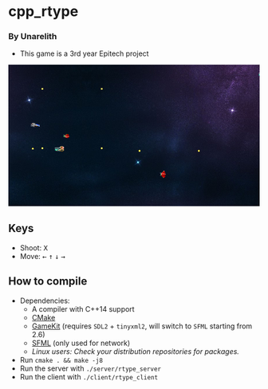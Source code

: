 # cpp_rtype

### By Unarelith

- This game is a 3rd year Epitech project

![](screenshot.png?raw=true)

## Keys

- Shoot: <kbd>X</kbd>
- Move: <kbd>&larr;</kbd> <kbd>&uarr;</kbd> <kbd>&darr;</kbd> <kbd>&rarr;</kbd>

## How to compile

- Dependencies:
    - A compiler with C++14 support
    - [CMake](http://www.cmake.org/download/)
    - [GameKit](http://github.com/Unarelith/GameKit) (requires `SDL2` + `tinyxml2`, will switch to `SFML` starting from 2.6)
    - [SFML](https://www.sfml-dev.org/) (only used for network)
    - _Linux users: Check your distribution repositories for packages._
- Run `cmake . && make -j8`
- Run the server with `./server/rtype_server`
- Run the client with `./client/rtype_client`

